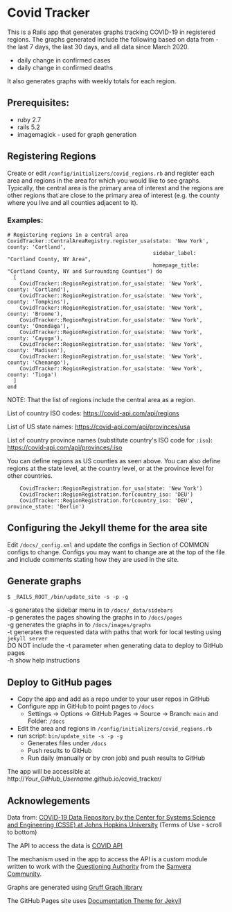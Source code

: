 # Covid Tracker

This is a Rails app that generates graphs tracking COVID-19 in registered regions.  The graphs generated include the following based on data from  - the last 7 days, the last 30 days, and all data since March 2020.
 
* daily change in confirmed cases
* daily change in confirmed deaths

It also generates graphs with weekly totals for each region.

## Prerequisites:

* ruby 2.7
* rails 5.2
* imagemagick - used for graph generation

## Registering Regions

Create or edit `/config/initializers/covid_regions.rb` and register each area and regions in the area for which you would like to see graphs.  Typically, the central area is the primary area of interest and the regions are other regions that are close to the primary area of interest (e.g. the county where you live and all counties adjacent to it).

### Examples:

```
# Registering regions in a central area
CovidTracker::CentralAreaRegistry.register_usa(state: 'New York', county: 'Cortland',
                                               sidebar_label: "Cortland County, NY Area",
                                               homepage_title: "Cortland County, NY and Surrounding Counties") do
  [
    CovidTracker::RegionRegistration.for_usa(state: 'New York', county: 'Cortland'),
    CovidTracker::RegionRegistration.for_usa(state: 'New York', county: 'Tompkins'),
    CovidTracker::RegionRegistration.for_usa(state: 'New York', county: 'Broome'),
    CovidTracker::RegionRegistration.for_usa(state: 'New York', county: 'Onondaga'),
    CovidTracker::RegionRegistration.for_usa(state: 'New York', county: 'Cayuga'),
    CovidTracker::RegionRegistration.for_usa(state: 'New York', county: 'Madison'),
    CovidTracker::RegionRegistration.for_usa(state: 'New York', county: 'Chenango'),
    CovidTracker::RegionRegistration.for_usa(state: 'New York', county: 'Tioga')
  ]
end
```

NOTE: That the list of regions include the central area as a region.

List of country ISO codes: https://covid-api.com/api/regions

List of US state names: https://covid-api.com/api/provinces/usa

List of country province names (substitute country's ISO code for `:iso`): https://covid-api.com/api/provinces/:iso 

You can define regions as US counties as seen above.  You can also define regions at the state level, at the country level, or at the province level for other countries.

```
    CovidTracker::RegionRegistration.for_usa(state: 'New York')
    CovidTracker::RegionRegistration.for(country_iso: 'DEU')
    CovidTracker::RegionRegistration.for(country_iso: 'DEU', province_state: 'Berlin')
```

## Configuring the Jekyll theme for the area site

Edit `/docs/_config.xml` and update the configs in Section of COMMON configs to change.  Configs you may want to change are at the top of the file and include comments stating how they are used in the site.

## Generate graphs

```
$ _RAILS_ROOT_/bin/update_site -s -p -g
```

-s generates the sidebar menu in to `/docs/_data/sidebars` <br />
-p generates the pages showing the graphs in to `/docs/pages` <br />
-g generates the graphs in to `/docs/images/graphs` <br />
-t generates the requested data with paths that work for local testing using `jekyll server` <br />
     DO NOT include the -t parameter when generating data to deploy to GitHub pages<br />
-h show help instructions

## Deploy to GitHub pages

* Copy the app and add as a repo under to your user repos in GitHub
* Configure app in GitHub to point pages to `/docs`
  * Settings -> Options -> GitHub Pages -> Source -> Branch: `main` and Folder: `/docs`
* Edit the area and regions in `/config/initializers/covid_regions.rb`
* run script:  `bin/update_site -s -p -g`
  * Generates files under `/docs`
  * Push results to GitHub
  * Run daily (manually or by cron job) and push results to GitHub

The app will be accessible at http://_Your_GitHub_Username_.github.io/covid_tracker/

## Acknowlegements

Data from: 
[COVID-19 Data Repository by the Center for Systems Science and Engineering (CSSE) at Johns Hopkins University](https://github.com/CSSEGISandData/COVID-19) 
(Terms of Use - scroll to bottom)

The API to access the data is 
[COVID API](https://documenter.getpostman.com/view/10724784/SzYXWz3x?version=latest#8b133941-d8b3-4055-8047-46171581cac4)

The mechanism used in the app to access the API is a custom module written to work with the
[Questioning Authority](https://github.com/samvera/questioning_authority) from the [Samvera Community](https://samvera.org). 

Graphs are generated using [Gruff Graph library](https://github.com/topfunky/gruff)

The GitHub Pages site uses [Documentation Theme for Jekyll](https://github.com/tomjohnson1492/documentation-theme-jekyll) 
